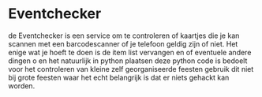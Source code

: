 # Eventchecker
de Eventchecker is een service om te controleren of kaartjes die je kan scannen met een barcodescanner of je telefoon geldig zijn of niet.
Het enige wat je hoeft te doen is de item list vervangen en of eventuele andere dingen o en het natuurlijk in python plaatsen
deze python code is bedoelt voor het controleren van kleine zelf georganiseerde feesten gebruik dit niet bij grote feesten waar het echt belangrijk is dat er niets gehackt kan worden. 
